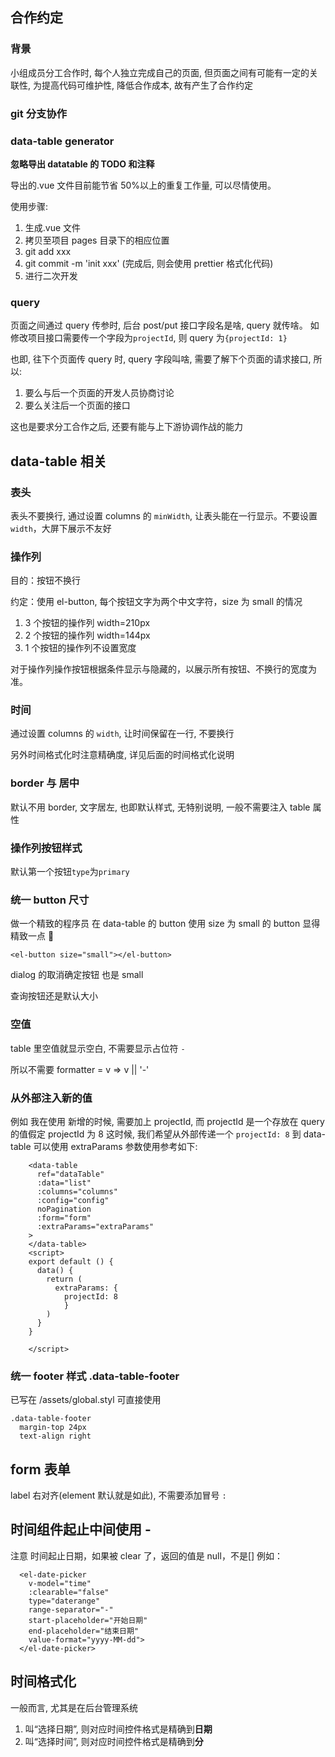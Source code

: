 ## 合作约定

### 背景

小组成员分工合作时, 每个人独立完成自己的页面, 但页面之间有可能有一定的关联性, 为提高代码可维护性, 降低合作成本, 故有产生了合作约定

### git 分支协作

### data-table generator

**忽略导出 datatable 的 TODO 和注释**

导出的.vue 文件目前能节省 50%以上的重复工作量, 可以尽情使用。

使用步骤:

1.  生成.vue 文件
1.  拷贝至项目 pages 目录下的相应位置
1.  git add xxx
1.  git commit -m 'init xxx' (完成后, 则会使用 prettier 格式化代码)
1.  进行二次开发

### query

页面之间通过 query 传参时, 后台 post/put 接口字段名是啥, query 就传啥。 如修改项目接口需要传一个字段为`projectId`, 则 query 为`{projectId: 1}`

也即, 往下个页面传 query 时, query 字段叫啥, 需要了解下个页面的请求接口, 所以:

1.  要么与后一个页面的开发人员协商讨论
2.  要么关注后一个页面的接口

这也是要求分工合作之后, 还要有能与上下游协调作战的能力

## data-table 相关

### 表头

表头不要换行, 通过设置 columns 的 `minWidth`, 让表头能在一行显示。不要设置`width`，大屏下展示不友好

### 操作列

目的：按钮不换行

约定：使用 el-button, 每个按钮文字为两个中文字符，size 为 small 的情况

1.  3 个按钮的操作列 width=210px
2.  2 个按钮的操作列 width=144px
3.  1 个按钮的操作列不设置宽度

对于操作列操作按钮根据条件显示与隐藏的，以展示所有按钮、不换行的宽度为准。

### 时间

通过设置 columns 的 `width`, 让时间保留在一行, 不要换行

另外时间格式化时注意精确度, 详见后面的时间格式化说明

### border 与 居中

默认不用 border, 文字居左, 也即默认样式, 无特别说明, 一般不需要注入 table 属性

### 操作列按钮样式

默认第一个按钮`type`为`primary`

### 统一 button 尺寸

做一个精致的程序员 在 data-table 的 button 使用 size 为 small 的 button 显得精致一点 💄

```
<el-button size="small"></el-button>
```

dialog 的取消确定按钮 也是 small

查询按钮还是默认大小

### 空值

table 里空值就显示空白, 不需要显示占位符 `-`

所以不需要 formatter = v => v || '-'

### 从外部注入新的值

例如 我在使用<data-table> 新增的时候, 需要加上 projectId, 而 projectId 是一个存放在 query 的值假定 projectId 为 8
这时候, 我们希望从外部传递一个 `projectId: 8` 到 data-table
可以使用 extraParams 参数使用参考如下:

```vue
    <data-table
      ref="dataTable"
      :data="list"
      :columns="columns"
      :config="config"
      noPagination
      :form="form"
      :extraParams="extraParams"
    >
    </data-table>
    <script>
    export default () {
      data() {
        return (
          extraParams: {
            projectId: 8
            }
        )
      }
    }
    
    </script>
```

### 统一 footer 样式 .data-table-footer

已写在 /assets/global.styl 可直接使用

```stylus
.data-table-footer
  margin-top 24px
  text-align right
```

## form 表单

label 右对齐(element 默认就是如此), 不需要添加冒号 `:`

## 时间组件起止中间使用 -

注意 时间起止日期，如果被 clear 了，返回的值是 null，不是[]
例如：

```vue
  <el-date-picker
    v-model="time"
    :clearable="false"
    type="daterange"
    range-separator="-"
    start-placeholder="开始日期"
    end-placeholder="结束日期"
    value-format="yyyy-MM-dd">
  </el-date-picker>
```

## 时间格式化

一般而言, 尤其是在后台管理系统

1.  叫“选择日期”, 则对应时间控件格式是精确到**日期**
2.  叫“选择时间”, 则对应时间控件格式是精确到**分**
